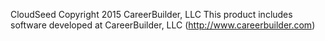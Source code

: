 CloudSeed
Copyright 2015 CareerBuilder, LLC
This product includes software developed at CareerBuilder, LLC (http://www.careerbuilder.com)

